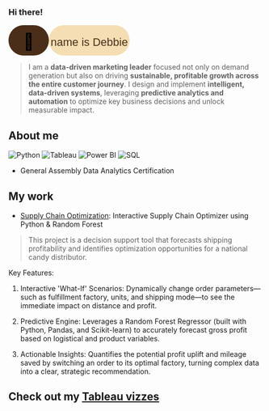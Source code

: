 ### Hi there!

<svg xmlns="http://www.w3.org/2000/svg" width="240" height="60" viewBox="0 0 240 60">
  <!-- Left section (mocha background, pill shape) -->
  <rect width="80" height="60" rx="30" fill="#4B2E19"/>
  
  <!-- Right section (latte background, pill shape) -->
  <rect x="80" width="160" height="60" rx="30" fill="#F5DEB3"/>
  
  <!-- Coffee cup -->
  <text x="40" y="35" font-size="32" text-anchor="middle" dominant-baseline="middle">
    🎯
  </text>
  
  <!-- Name -->
  <text x="160" y="35" font-size="22" font-family="Arial, sans-serif" fill="#4B2E19" text-anchor="middle" dominant-baseline="middle">
    My name is Debbie Go
  </text>
</svg>


> I am a **data-driven marketing leader** focused not only on demand generation but also on driving **sustainable, profitable growth across the entire customer journey**. I design and implement **intelligent, data-driven systems**, leveraging **predictive analytics and automation** to optimize key business decisions and unlock measurable impact.





## About me

![Python](https://img.shields.io/badge/Python-FFD43B?style=flat-square&logo=python&logoColor=blue)
![Tableau](https://img.shields.io/badge/Tableau-E97627?style=flat-square&logo=tableau&logoColor=white)
![Power BI](https://img.shields.io/badge/Power%20BI-F2C811?style=flat-square&logo=powerbi&logoColor=black)
![SQL](https://img.shields.io/badge/SQL-00758F?style=flat-square&logoColor=white)

* General Assembly Data Analytics Certification

## My work

* [Supply Chain Optimization](https://github.com/DebbieGo/SupplyChain_Optimization.github.io): Interactive Supply Chain Optimizer using Python & Random Forest

> This project is a decision support tool that forecasts shipping profitability and identifies optimization   opportunities for a national candy distributor.

 Key Features:

1. Interactive 'What-If' Scenarios: Dynamically change order parameters—such as fulfillment factory, units, and shipping mode—to see the immediate impact on distance and profit.

2. Predictive Engine: Leverages a Random Forest Regressor (built with Python, Pandas, and Scikit-learn) to accurately forecast gross profit based on logistical and product variables.

3. Actionable Insights: Quantifies the potential profit uplift and mileage saved by switching an order to its optimal factory, turning complex data into a clear, strategic recommendation.

## Check out my [Tableau vizzes](https://public.tableau.com/app/profile/debbie.go/vizzes)
